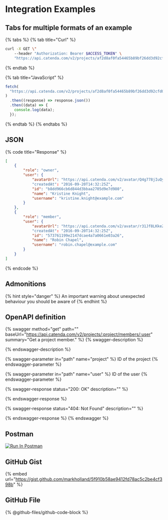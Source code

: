 # Integration Examples

## Tabs for multiple formats of an example

{% tabs %}
{% tab title="Curl" %}
```bash
curl -X GET \"
    --header "Authorization: Bearer $ACCESS_TOKEN" \
    "https://api.catenda.com/v2/projects/af2d8af0fa54465b89bf26dd3d92cfd0/members"
```
{% endtab %}

{% tab title="JavaScript" %}
```javascript
fetch(
  "https://api.catenda.com/v2/projects/af2d8af0fa54465b89bf26dd3d92cfd0/members"
)
  .then((response) => response.json())
  .then((data) => {
    console.log(data);
  });
```
{% endtab %}
{% endtabs %}

## JSON

{% code title="Response" %}
```json
[
    {
        "role": "owner",
        "user": {
            "avatarUrl": "https://api.catenda.com/v2/avatar/Q4g778jIuQy40X4jaqF7"
            "createdAt": "2016-09-20T14:32:25Z",
            "id": "b8dd966cb6d844d3bbaa2705d9e7d980",
            "name": "Kristine Knight",
            "username": "kristine.knight@example.com"
        }
    },
    {
        "role": "member",
        "user": {
            "avatarUrl": "https://api.catenda.com/v2/avatar/r31Jf8LKkeZ744Gsf"
            "createdAt": "2016-09-20T14:32:25Z",
            "id": "573761199e2147dcae4a7a0661e03a26",
            "name": "Robin Chapel",
            "username": "robin.chapel@example.com"
        }
    }
]
```
{% endcode %}

## Admonitions

{% hint style="danger" %}
An important warning about unexpected behaviour you should be aware of
{% endhint %}

## OpenAPI definition

{% swagger method="get" path="" baseUrl="https://api.catenda.com/v2/projects/:project/members/:user" summary="Get a project member." %}
{% swagger-description %}

{% endswagger-description %}

{% swagger-parameter in="path" name="project" %}
ID of the project
{% endswagger-parameter %}

{% swagger-parameter in="path" name="user" %}
ID of the user
{% endswagger-parameter %}

{% swagger-response status="200: OK" description="" %}

{% endswagger-response %}

{% swagger-response status="404: Not Found" description="" %}

{% endswagger-response %}
{% endswagger %}

## Postman

[![Run In Postman](https://run.pstmn.io/button.svg)](https://god.gw.postman.com/run-collection/:collection\_id)

## GitHub Gist

{% embed url="https://gist.github.com/markholland/5f910b58ae9412fd78ac5c2be4cf398b" %}

## GitHub File

{% @github-files/github-code-block %}
